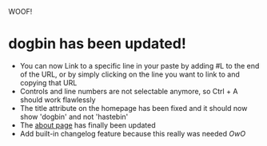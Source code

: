 WOOF!

# dogbin has been updated!

* You can now Link to a specific line in your paste by adding #L<linenumber> to the end of the URL,
  or by simply clicking on the line you want to link to and copying that URL
* Controls and line numbers are not selectable anymore, so Ctrl + A should work flawlessly
* The title attribute on the homepage has been fixed and it should now show 'dogbin' and not 'hastebin'
* The [about page](/about.md) has finally been updated
* Add built-in changelog feature because this really was needed *OwO*
